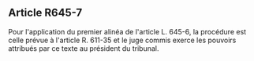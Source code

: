 Article R645-7
----
Pour l'application du premier alinéa de l'article L. 645-6, la procédure est
celle prévue à l'article R. 611-35 et le juge commis exerce les pouvoirs
attribués par ce texte au président du tribunal.
